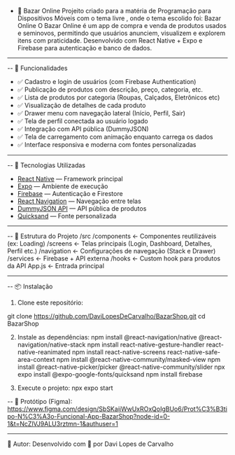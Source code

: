 - 🛒 Bazar Online
Projeito criado para a matéria de Programação para Dispositivos Móveis com o tema livre , onde o tema escolido foi: Bazar Online
O Bazar Online é um app de compra e venda de produtos usados e seminovos, permitindo que usuários anunciem, visualizem e explorem itens com praticidade. Desenvolvido com React Native + Expo e Firebase para autenticação e banco de dados.

---

-- 🚀 Funcionalidades

- ✅ Cadastro e login de usuários (com Firebase Authentication)
- ✅ Publicação de produtos com descrição, preço, categoria, etc.
- ✅ Lista de produtos por categoria (Roupas, Calçados, Eletrônicos etc)
- ✅ Visualização de detalhes de cada produto
- ✅ Drawer menu com navegação lateral (Início, Perfil, Sair)
- ✅ Tela de perfil conectada ao usuário logado
- ✅ Integração com API pública (DummyJSON)
- ✅ Tela de carregamento com animação enquanto carrega os dados
- ✅ Interface responsiva e moderna com fontes personalizadas

---

-- 🧪 Tecnologias Utilizadas

- [React Native](https://reactnative.dev/) — Framework principal
- [Expo](https://expo.dev/) — Ambiente de execução
- [Firebase](https://firebase.google.com/) — Autenticação e Firestore
- [React Navigation](https://reactnavigation.org/) — Navegação entre telas
- [DummyJSON API](https://dummyjson.com/products) — API pública de produtos
- [Quicksand](https://fonts.google.com/specimen/Quicksand) — Fonte personalizada

---

-- 🧱 Estrutura do Projeto
/src
/components ← Componentes reutilizáveis (ex: Loading)
/screens ← Telas principais (Login, Dashboard, Detalhes, Perfil etc.)
/navigation ← Configurações de navegação (Stack e Drawer)
/services ← Firebase + API externa
/hooks ← Custom hook para produtos da API
App.js ← Entrada principal

---

-- 📦 Instalação

1. Clone este repositório:

git clone https://github.com/DaviLopesDeCarvalho/BazarShop.git
cd BazarShop

2. Instale as dependências:
npm install @react-navigation/native @react-navigation/native-stack
npm install react-native-gesture-handler react-native-reanimated
npm install react-native-screens react-native-safe-area-context
npm install @react-native-community/masked-view
npm install @react-native-picker/picker @react-native-community/slider
npx expo install @expo-google-fonts/quicksand
npm install firebase

3. Execute o projeto:
npx expo start

-- 📱 Protótipo (Figma):
https://www.figma.com/design/SbSKaijWwUxROxQoIgBUo6/Prot%C3%B3tipo-N%C3%A3o-Funcional-App-BazarShop?node-id=0-1&t=NcZlVJ9ALU3rztmn-1&authuser=1

---

👤 Autor:
Desenvolvido com 💙 por Davi Lopes de Carvalho
